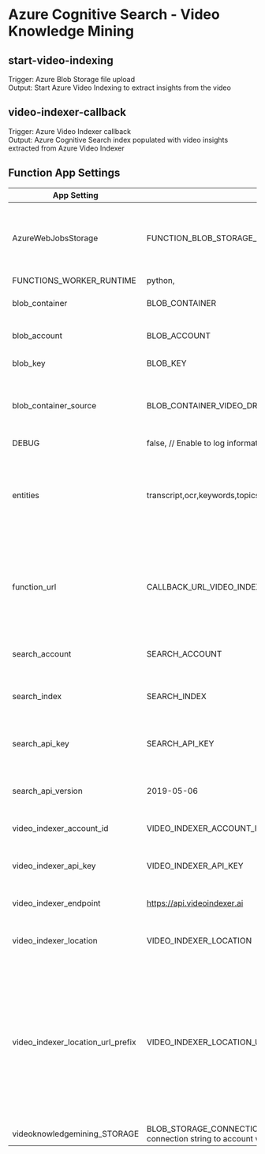 # Azure Cognitive Search - Video Knowledge Mining

## start-video-indexing
Trigger: Azure Blob Storage file upload  
Output: Start Azure Video Indexing to extract insights from the video

## video-indexer-callback
Trigger: Azure Video Indexer callback  
Output: Azure Cognitive Search index populated with video insights extracted from Azure Video Indexer


## Function App Settings
| App Setting         | Value                                   | Note                                                             |
|---------------------|-----------------------------------------|------------------------------------------------------------------|
| AzureWebJobsStorage | FUNCTION_BLOB_STORAGE_CONNECTION_STRING | Azure Blob Storage connection string to store Function artifacts |  
| FUNCTIONS_WORKER_RUNTIME | python,  |  
| blob_container | BLOB_CONTAINER | Azure Blob Storage Container  |  
| blob_account | BLOB_ACCOUNT | Azure Blob Storage Account    |  
| blob_key | BLOB_KEY | Azure Blob Storage Key  |  
| blob_container_source | BLOB_CONTAINER_VIDEO_DROP | Azure Blob Storage Container for Videos to be indexed  |  
| DEBUG | false,  // Enable to log information true / false  |  
| entities | transcript,ocr,keywords,topics,faces,labels,brands,namedLocations,namedPeople | Entities you want to extract from videos as insights and push to Azure Cognitive Search  |  
| function_url | CALLBACK_URL_VIDEO_INDEXER_PROCESSING | Azure Function to be called when the Azure Video Indexer complete processing a video  |  
| search_account | SEARCH_ACCOUNT | Azure Cognitive Search Account|  
| search_index | SEARCH_INDEX | Azure Cognitive Search Index  |  
| search_api_key | SEARCH_API_KEY | Azure Cognitive Search Account Key|  
| search_api_version | 2019-05-06 | Azure Cognitive Search API Version|  
| video_indexer_account_id | VIDEO_INDEXER_ACCOUNT_ID | Azure Video Indexer Account Id|  
| video_indexer_api_key | VIDEO_INDEXER_API_KEY | Azure Video Indexer Account Key|  
| video_indexer_endpoint | https://api.videoindexer.ai | Azure Video Indexer endpoint|  
| video_indexer_location | VIDEO_INDEXER_LOCATION | Azure Video Indexer location e.g. westeurope|  
| video_indexer_location_url_prefix | VIDEO_INDEXER_LOCATION_URL_PREFIX | Azure Video Indexer Location url prefix e.g. www for trial, weu for westeurope, etc. You can find your prefix in the Video Indexer interface -> Embed video|  
| videoknowledgemining_STORAGE | BLOB_STORAGE_CONNECTION_STRING_VIDEO_DROP // Azure Blob Storage connection string to account with videos  |  

